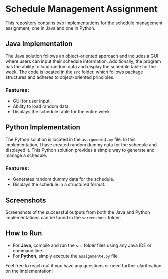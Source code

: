 # Schedule Management Assignment

This repository contains two implementations for the schedule management assignment, one in Java and one in Python.

## Java Implementation

The Java solution follows an object-oriented approach and includes a GUI where users can input their schedule information. Additionally, the program has the ability to load random data and display the schedule table for the week. The code is located in the `src` folder, which follows package structures and adheres to object-oriented principles.

### Features:
- GUI for user input.
- Ability to load random data.
- Displays the schedule table for the entire week.

## Python Implementation

The Python solution is located in the `assignment4.py` file. In this implementation, I have created random dummy data for the schedule and displayed it. This Python solution provides a simple way to generate and manage a schedule.

### Features:
- Generates random dummy data for the schedule.
- Displays the schedule in a structured format.

## Screenshots

Screenshots of the successful outputs from both the Java and Python implementations can be found in the `screenshots` folder.

## How to Run

- For **Java**, compile and run the `src` folder files using any Java IDE or command line.
- For **Python**, simply execute the `assignment4.py` file.

Feel free to reach out if you have any questions or need further clarification on the implementation!
